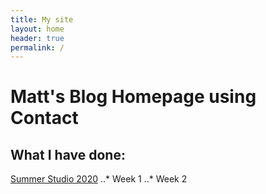```yaml
---
title: My site
layout: home
header: true
permalink: /
---
```



#  Matt's Blog Homepage using Contact

##  What I have done:

[Summer Studio 2020](./SS.md "Summer Studio 2020")
..* Week 1
..* Week 2